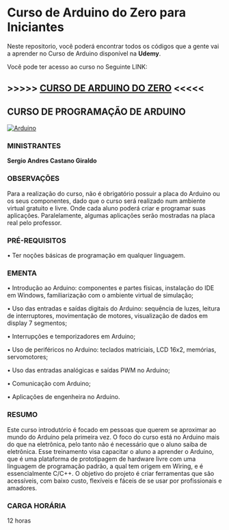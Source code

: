 # Curso de Arduino do Zero para Iniciantes

Neste repositorio, você poderá encontrar todos os códigos que a gente vai a aprender no Curso de Arduino disponível na **Udemy**.

Você pode ter acesso ao curso no Seguinte LINK:

## >>>>>  **[CURSO DE ARDUINO DO ZERO](https://www.udemy.com/course/curso-de-programacao-de-arduino/?referralCode=7B30F44E1B136BAD5DAE "CURSO DE ARDUINO DO ZERO") <<<<<**



## CURSO DE PROGRAMAÇÃO DE ARDUINO
[![Arduino](https://cdn.pixabay.com/photo/2015/02/11/04/29/arduino-631977_1280.jpg "Arduino")](https://www.udemy.com/course/curso-de-programacao-de-arduino/?referralCode=7B30F44E1B136BAD5DAE "Arduino")

### MINISTRANTES
**Sergio Andres Castano Giraldo**

### OBSERVAÇÕES
Para a realização do curso, não é obrigatório possuir a placa do Arduino ou os seus componentes, dado que o curso será realizado num ambiente virtual gratuito e livre. Onde cada aluno poderá criar e programar suas aplicações. Paralelamente, algumas aplicações serão mostradas na placa real pelo professor.


### PRÉ-REQUISITOS
•	Ter noções básicas de programação em qualquer linguagem.


### EMENTA
•	Introdução ao Arduino: componentes e partes físicas, instalação do IDE em Windows, familiarização com o ambiente virtual de simulação;

•	Uso das entradas e saídas digitais do Arduino: sequência de luzes, leitura de interruptores, movimentação de motores, visualização de dados em display 7 segmentos;

•	Interrupções e temporizadores em Arduino;

•	Uso de periféricos no Arduino: teclados matriciais, LCD 16x2, memórias, servomotores;

•	Uso das entradas analógicas e saídas PWM no Arduino;

•	Comunicação com Arduino;

•	Aplicações de engenheira no Arduino.

### RESUMO
Este curso introdutório é focado em pessoas que querem se aproximar ao mundo do Arduino pela primeira vez. O foco do curso está no Arduino mais do que na eletrônica, pelo tanto não é necessário que o aluno saiba de eletrônica. Esse treinamento visa capacitar o aluno a aprender o Arduino, que é uma plataforma de prototipagem de hardware livre com uma linguagem de programação padrão, a qual tem origem em Wiring, e é essencialmente C/C++. O objetivo do projeto é criar ferramentas que são acessíveis, com baixo custo, flexíveis e fáceis de se usar por profissionais e amadores.


### CARGA HORÁRIA
12 horas

